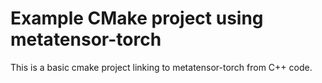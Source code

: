 # Example CMake project using metatensor-torch

This is a basic cmake project linking to metatensor-torch from C++ code.
